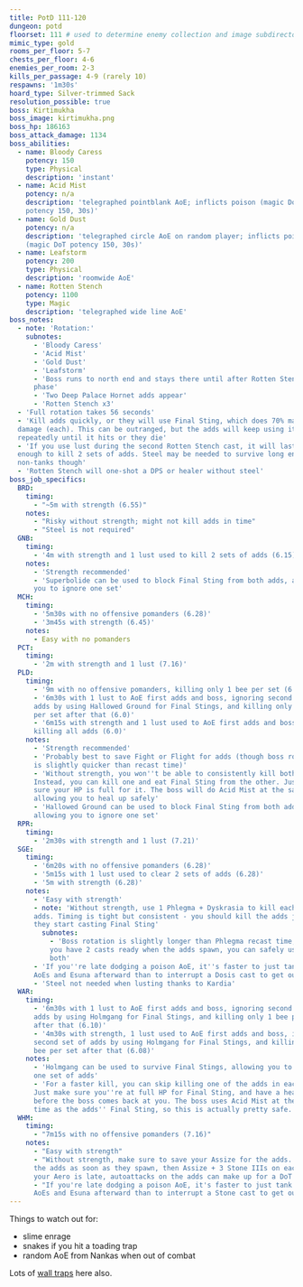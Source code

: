 ```yaml
---
title: PotD 111-120
dungeon: potd
floorset: 111 # used to determine enemy collection and image subdirectory
mimic_type: gold
rooms_per_floor: 5-7
chests_per_floor: 4-6
enemies_per_room: 2-3
kills_per_passage: 4-9 (rarely 10)
respawns: '1m30s'
hoard_type: Silver-trimmed Sack
resolution_possible: true
boss: Kirtimukha
boss_image: kirtimukha.png
boss_hp: 186163
boss_attack_damage: 1134
boss_abilities:
  - name: Bloody Caress
    potency: 150
    type: Physical
    description: 'instant'
  - name: Acid Mist
    potency: n/a
    description: 'telegraphed pointblank AoE; inflicts poison (magic DoT
    potency 150, 30s)'
  - name: Gold Dust
    potency: n/a
    description: 'telegraphed circle AoE on random player; inflicts poison
    (magic DoT potency 150, 30s)'
  - name: Leafstorm
    potency: 200
    type: Physical
    description: 'roomwide AoE'
  - name: Rotten Stench
    potency: 1100
    type: Magic
    description: 'telegraphed wide line AoE'
boss_notes:
  - note: 'Rotation:'
    subnotes:
      - 'Bloody Caress'
      - 'Acid Mist'
      - 'Gold Dust'
      - 'Leafstorm'
      - 'Boss runs to north end and stays there until after Rotten Stench
      phase'
      - 'Two Deep Palace Hornet adds appear'
      - 'Rotten Stench x3'
  - 'Full rotation takes 56 seconds'
  - 'Kill adds quickly, or they will use Final Sting, which does 70% max HP
  damage (each). This can be outranged, but the adds will keep using it
  repeatedly until it hits or they die'
  - 'If you use lust during the second Rotten Stench cast, it will last long
  enough to kill 2 sets of adds. Steel may be needed to survive long enough on
  non-tanks though'
  - 'Rotten Stench will one-shot a DPS or healer without steel'
boss_job_specifics:
  BRD:
    timing:
      - "~5m with strength (6.55)"
    notes:
      - "Risky without strength; might not kill adds in time"
      - "Steel is not required"
  GNB:
    timing:
      - '4m with strength and 1 lust used to kill 2 sets of adds (6.15)'
    notes:
      - 'Strength recommended'
      - 'Superbolide can be used to block Final Sting from both adds, allowing
      you to ignore one set'
  MCH:
    timing:
      - '5m30s with no offensive pomanders (6.28)'
      - '3m45s with strength (6.45)'
    notes:
      - Easy with no pomanders
  PCT:
    timing:
      - '2m with strength and 1 lust (7.16)'
  PLD:
    timing:
      - '9m with no offensive pomanders, killing only 1 bee per set (6.0)'
      - '6m30s with 1 lust to AoE first adds and boss, ignoring second set of
      adds by using Hallowed Ground for Final Stings, and killing only 1 bee
      per set after that (6.0)'
      - '6m15s with strength and 1 lust used to AoE first adds and boss, and
      killing all adds (6.0)'
    notes:
      - 'Strength recommended'
      - 'Probably best to save Fight or Flight for adds (though boss rotation
      is slightly quicker than recast time)'
      - 'Without strength, you won''t be able to consistently kill both adds.
      Instead, you can kill one and eat Final Sting from the other. Just make
      sure your HP is full for it. The boss will do Acid Mist at the same time,
      allowing you to heal up safely'
      - 'Hallowed Ground can be used to block Final Sting from both adds,
      allowing you to ignore one set'
  RPR:
    timing:
      - '2m30s with strength and 1 lust (7.21)'
  SGE:
    timing:
      - '6m20s with no offensive pomanders (6.28)'
      - '5m15s with 1 lust used to clear 2 sets of adds (6.28)'
      - '5m with strength (6.28)'
    notes:
      - 'Easy with strength'
      - note: 'Without strength, use 1 Phlegma + Dyskrasia to kill each pair of
      adds. Timing is tight but consistent - you should kill the adds just as
      they start casting Final Sting'
        subnotes:
          - 'Boss rotation is slightly longer than Phlegma recast time, so if
          you have 2 casts ready when the adds spawn, you can safely use them
          both'
      - 'If you''re late dodging a poison AoE, it''s faster to just tank both
      AoEs and Esuna afterward than to interrupt a Dosis cast to get out'
      - 'Steel not needed when lusting thanks to Kardia'
  WAR:
    timing:
      - '6m30s with 1 lust to AoE first adds and boss, ignoring second set of
      adds by using Holmgang for Final Stings, and killing only 1 bee per set
      after that (6.10)'
      - '4m30s with strength, 1 lust used to AoE first adds and boss, ignoring
      second set of adds by using Holmgang for Final Stings, and killing only 1
      bee per set after that (6.08)'
    notes:
      - 'Holmgang can be used to survive Final Stings, allowing you to ignore
      one set of adds'
      - 'For a faster kill, you can skip killing one of the adds in each set.
      Just make sure you''re at full HP for Final Sting, and have a heal ready
      before the boss comes back at you. The boss uses Acid Mist at the same
      time as the adds'' Final Sting, so this is actually pretty safe.'
  WHM:
    timing:
      - "7m15s with no offensive pomanders (7.16)"
    notes:
      - "Easy with strength"
      - "Without strength, make sure to save your Assize for the adds. Aero
      the adds as soon as they spawn, then Assize + 3 Stone IIIs on each. If
      your Aero is late, autoattacks on the adds can make up for a DoT tick"
      - "If you're late dodging a poison AoE, it's faster to just tank both
      AoEs and Esuna afterward than to interrupt a Stone cast to get out"
---
```


Things to watch out for:

* slime enrage
* snakes if you hit a toading trap
* random AoE from Nankas when out of combat

Lots of [wall traps](/wall_traps.html#potd-111-129) here also.
